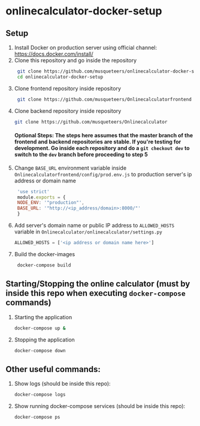 # onlinecalculator-docker-setup

## Setup
1. Install Docker on production server using official channel: https://docs.docker.com/install/
2. Clone this repository and go inside the repository
   ``` bash
    git clone https://github.com/musqueteers/onlinecalculator-docker-setup
    cd onlinecalculator-docker-setup
   ```
3. Clone frontend repository inside repository
   ``` bash
    git clone https://github.com/musqueteers/Onlinecalculatorfrontend
   ```
4. Clone backend repository inside repository
    ``` bash
    git clone https://github.com/musqueteers/Onlinecalculator
   ```
   #### Optional Steps: The steps here assumes that the master branch of the frontend and backend repositories are stable. If you're testing for development. Go inside each repository and do a `git checkout dev` to switch to the `dev` branch before proceeding to step 5
5. Change `BASE_URL` environment variable inside `Onlinecalculatorfrontend/config/prod.env.js` to production server's ip address or domain name 
   ``` javascript
    'use strict'
    module.exports = {
    NODE_ENV: '"production"', 
    BASE_URL: '"http://<ip_address/domain>:8000/"'
    }
6. Add server's domain name or public IP address to `ALLOWED_HOSTS` variable in `Onlinecalculator/onlinecalculator/settings.py`
   ``` python
   ALLOWED_HOSTS = ['<ip address or domain name here>']
   ```
7. Build the docker-images
   ``` bash
    docker-compose build
   ```
## Starting/Stopping the online calculator (must by inside this repo when executing `docker-compose` commands)
1. Starting the application
    ``` bash
    docker-compose up &
    ```
2. Stopping the application
    ``` bash
    docker-compose down
    ```

## Other useful commands:
1. Show logs (should be inside this repo):
    ``` bash
    docker-compose logs
    ```
1. Show running docker-compose services (should be inside this repo):
    ``` bash
    docker-compose ps
    ```

